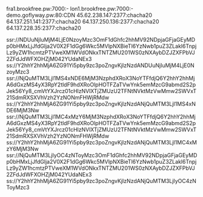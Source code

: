 fra1.brookfree.pw:7000:-
lon1.brookfree.pw:7000:-
demo.goflyway.pw:80:CDN
45.62.238.147:2377:chacha20
64.137.251.141:2377:chacha20
64.137.250.136:2377:chacha20
64.137.228.35:2377:chacha20
 
ssr://NDUuNjIuMjM4LjE0NzoyMzc3OmF1dGhfc2hhMV92NDpjaGFjaGEyMDp0bHMxLjJfdGlja2V0X2F1dGg6Wkc5MVlpNXBieTl6YzNwb1puZ3ZLakl6TnpjLz9yZW1hcmtzPTVweXM1WVdONkxTNTZMU201WS0zNXAybDZJZXFPbVJ2ZFdJdWFXOHZjM042YUdaNEx3
ss://Y2hhY2hhMjA6ZG91Yi5pby9zc3poZngvKjIzNzdANDUuNjIuMjM4LjE0NzoyMzc3
ssr://NjQuMTM3LjI1MS4xNDE6MjM3NzphdXRoX3NoYTFfdjQ6Y2hhY2hhMjA6dGxzMS4yX3RpY2tldF9hdXRoOlpHOTFZaTVwYnk5emMzcG9abmd2S2pJek56Yy8_cmVtYXJrcz01cHlzNVlXTjZMUzU2TFNtNVktMzVwMmw2SWVxT21SdmRXSXVhVzh2YzNONmFHWjRMdw
ss://Y2hhY2hhMjA6ZG91Yi5pby9zc3poZngvKjIzNzdANjQuMTM3LjI1MS4xNDE6MjM3Nw
ssr://NjQuMTM3LjI1MC4xMzY6MjM3NzphdXRoX3NoYTFfdjQ6Y2hhY2hhMjA6dGxzMS4yX3RpY2tldF9hdXRoOlpHOTFZaTVwYnk5emMzcG9abmd2S2pJek56Yy8_cmVtYXJrcz01cHlzNVlXTjZMUzU2TFNtNVktMzVwMmw2SWVxT21SdmRXSXVhVzh2YzNONmFHWjRMdw
ss://Y2hhY2hhMjA6ZG91Yi5pby9zc3poZngvKjIzNzdANjQuMTM3LjI1MC4xMzY6MjM3Nw
ssr://NjQuMTM3LjIyOC4zNToyMzc3OmF1dGhfc2hhMV92NDpjaGFjaGEyMDp0bHMxLjJfdGlja2V0X2F1dGg6Wkc5MVlpNXBieTl6YzNwb1puZ3ZLakl6TnpjLz9yZW1hcmtzPTVweXM1WVdONkxTNTZMU201WS0zNXAybDZJZXFPbVJ2ZFdJdWFXOHZjM042YUdaNEx3
ss://Y2hhY2hhMjA6ZG91Yi5pby9zc3poZngvKjIzNzdANjQuMTM3LjIyOC4zNToyMzc3
 
